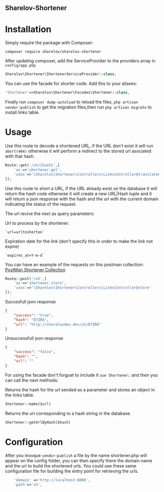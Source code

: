 ## Sharelov-Shortener

# Installation

Simply require the package with Composer:

```
composer require sharelov/sharelov-shortener
```
After updating composer, add the ServiceProvider to the providers array in `config/app.php`

```php
Sharelov\Shortener\ShortenerServiceProvider::class,
```

You can use the facade for shorter code. Add this to your aliases:

```php
'Shortener'=>Sharelov\Shortener\Facades\Shortener::class,
```

Finally run `composer dump-autoload` to reload the files, `php artisan vendor:publish` to get the migration files,then run `php artisan migrate` to install links table.

# Usage

Use this route to decode a shortened URL, if the URL don't exist it will run `abort(404)` otherwise it will perform a redirect to the stored url asociated with that hash.
```php
Route::get('/sh/{hash}',[
    'as'=>'shortener.get',
    'uses'=>'\Sharelov\Shortener\Controllers\LinksController@translateHash'
]);
```

Use this route to short a URL, if the URL already exist on the database it will return the hash code otherwise it will create  a new URL|Hash tuple and it will return a json response with the hash and the url with the current domain indicating the status of the request.

The url recive the next as query parameters:

Url to process by the shortener:

    `url=urltoshorten`

Expiration date for the link (don't specify this in order to make the link not expire)

    `expires_at=Y-m-d`

You can have an example of the requests on this postman collection:
[PostMan Shortener Collection](https://www.getpostman.com/collections/ec779d63f1fe3af3bc6d)

```php
Route::post('/sh',[
    'as'=>'shortener.store',
    'uses'=>'\Sharelov\Shortener\Controllers\LinksController@store'
]);
```
Succesfull json response
```json
{
    "success": "true",
    "hash": "D7ZR6",
    "url": "http://sharelovdev.dev/sh/D7ZR6"
}
```
Unsuccessfull json response
```json
{
    "success": "false",
    "hash": "",
    "url": ""
}
```

For using the facade don't forguet to include it `use Shortener;` and then you can call the next methods:

Returns the hash for the url sended as a parameter and stores an object in the links table.
```php
Shortener::make($url)
```

Returns the url corresponding to a hash string in the database.
```php
Shortener::getUrlByHash($hash)
```

# Configuration

After you inovque `vendor:publish` a file by the name shortener.php will appear on the config folder, you can then specify there the domain name and the url to build the shortened urls. You could use these same configuration file for building the entry point for retrieving the urls.

```php
    'domain' =>'http://localhost:8000',
    'path'=>'sh',
```
